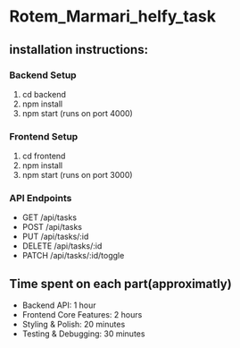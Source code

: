 ﻿# Rotem_Marmari_helfy_task
## installation instructions:
### Backend Setup
1. cd backend
2. npm install
3. npm start (runs on port 4000)
### Frontend Setup
1. cd frontend
2. npm install
3. npm start (runs on port 3000)
### API Endpoints
- GET /api/tasks
- POST /api/tasks
- PUT /api/tasks/:id
- DELETE /api/tasks/:id
- PATCH /api/tasks/:id/toggle

## Time spent on each part(approximatly)
*  Backend API: 1 hour
*  Frontend Core Features: 2 hours
*  Styling & Polish: 20 minutes
*  Testing & Debugging: 30 minutes
